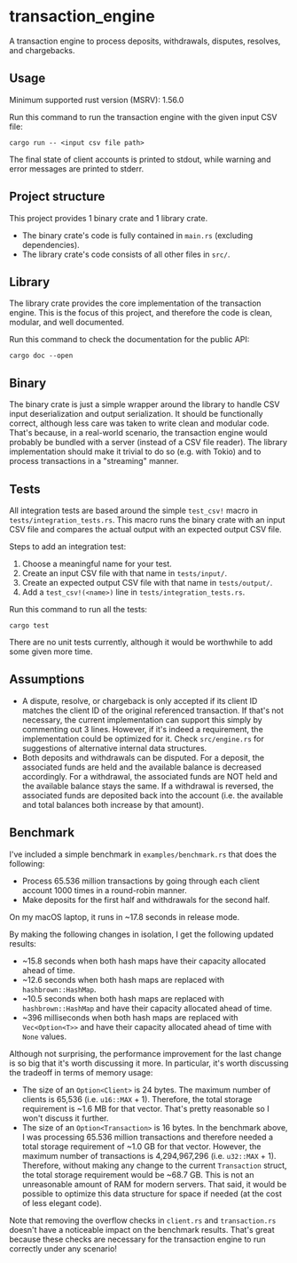 # transaction_engine

A transaction engine to process deposits, withdrawals, disputes, resolves, and chargebacks.

## Usage

Minimum supported rust version (MSRV): 1.56.0

Run this command to run the transaction engine with the given input CSV file:
```
cargo run -- <input csv file path>
```

The final state of client accounts is printed to stdout, while warning and error messages are printed to stderr.

## Project structure

This project provides 1 binary crate and 1 library crate.

- The binary crate's code is fully contained in `main.rs` (excluding dependencies).
- The library crate's code consists of all other files in `src/`.

## Library

The library crate provides the core implementation of the transaction engine. This is the focus of this project, and therefore the code is clean, modular, and well documented.

Run this command to check the documentation for the public API:
```
cargo doc --open
```

## Binary

The binary crate is just a simple wrapper around the library to handle CSV input deserialization and output serialization. It should be functionally correct, although less care was taken to write clean and modular code. That's because, in a real-world scenario, the transaction engine would probably be bundled with a server (instead of a CSV file reader). The library implementation should make it trivial to do so (e.g. with Tokio) and to process transactions in a "streaming" manner.

## Tests

All integration tests are based around the simple `test_csv!` macro in `tests/integration_tests.rs`. This macro runs the binary crate with an input CSV file and compares the actual output with an expected output CSV file.

Steps to add an integration test:

1. Choose a meaningful name for your test.
2. Create an input CSV file with that name in `tests/input/`.
3. Create an expected output CSV file with that name in `tests/output/`.
4. Add a `test_csv!(<name>)` line in `tests/integration_tests.rs`.

Run this command to run all the tests:
```
cargo test
```

There are no unit tests currently, although it would be worthwhile to add some given more time.

## Assumptions

- A dispute, resolve, or chargeback is only accepted if its client ID matches the client ID of the original referenced transaction. If that's not necessary, the current implementation can support this simply by commenting out 3 lines. However, if it's indeed a requirement, the implementation could be optimized for it. Check `src/engine.rs` for suggestions of alternative internal data structures.
- Both deposits and withdrawals can be disputed. For a deposit, the associated funds are held and the available balance is decreased accordingly. For a withdrawal, the associated funds are NOT held and the available balance stays the same. If a withdrawal is reversed, the associated funds are deposited back into the account (i.e. the available and total balances both increase by that amount).

## Benchmark

I've included a simple benchmark in `examples/benchmark.rs` that does the following:
- Process 65.536 million transactions by going through each client account 1000 times in a round-robin manner.
- Make deposits for the first half and withdrawals for the second half.

On my macOS laptop, it runs in ~17.8 seconds in release mode.

By making the following changes in isolation, I get the following updated results:
- ~15.8 seconds when both hash maps have their capacity allocated ahead of time.
- ~12.6 seconds when both hash maps are replaced with `hashbrown::HashMap`.
- ~10.5 seconds when both hash maps are replaced with `hashbrown::HashMap` and have their capacity allocated ahead of time.
- ~396 milliseconds when both hash maps are replaced with `Vec<Option<T>>` and have their capacity allocated ahead of time with `None` values.

Although not surprising, the performance improvement for the last change is so big that it's worth discussing it more. In particular, it's worth discussing the tradeoff in terms of memory usage:
- The size of an `Option<Client>` is 24 bytes. The maximum number of clients is 65,536 (i.e. `u16::MAX` + 1). Therefore, the total storage requirement is ~1.6 MB for that vector. That's pretty reasonable so I won't discuss it further.
- The size of an `Option<Transaction>` is 16 bytes. In the benchmark above, I was processing 65.536 million transactions and therefore needed a total storage requirement of ~1.0 GB for that vector. However, the maximum number of transactions is 4,294,967,296 (i.e. `u32::MAX` + 1). Therefore, without making any change to the current `Transaction` struct, the total storage requirement would be ~68.7 GB. This is not an unreasonable amount of RAM for modern servers. That said, it would be possible to optimize this data structure for space if needed (at the cost of less elegant code).

Note that removing the overflow checks in `client.rs` and `transaction.rs` doesn't have a noticeable impact on the benchmark results. That's great because these checks are necessary for the transaction engine to run correctly under any scenario!
